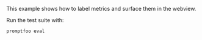 This example shows how to label metrics and surface them in the webview.

Run the test suite with:

```
promptfoo eval
``````